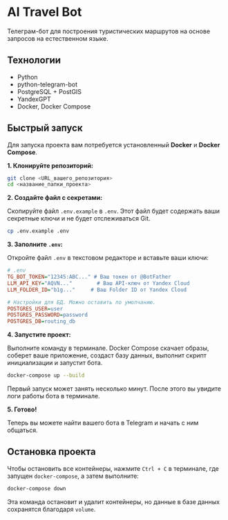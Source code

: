 # AI Travel Bot

Телеграм-бот для построения туристических маршрутов на основе запросов на естественном языке.

## Технологии

*   Python
*   python-telegram-bot
*   PostgreSQL + PostGIS
*   YandexGPT
*   Docker, Docker Compose

## Быстрый запуск

Для запуска проекта вам потребуется установленный **Docker** и **Docker Compose**.

**1. Клонируйте репозиторий:**
```bash
git clone <URL_вашего_репозитория>
cd <название_папки_проекта>
```

**2. Создайте файл с секретами:**

Скопируйте файл `.env.example` в `.env`. Этот файл будет содержать ваши секретные ключи и не будет отслеживаться Git.
```bash
cp .env.example .env
```

**3. Заполните `.env`:**

Откройте файл `.env` в текстовом редакторе и вставьте ваши ключи:
```ini
# .env
TG_BOT_TOKEN="12345:ABC..." # Ваш токен от @BotFather
LLM_API_KEY="AQVN..."        # Ваш API-ключ от Yandex Cloud
LLM_FOLDER_ID="b1g..."     # Ваш Folder ID от Yandex Cloud

# Настройки для БД. Можно оставить по умолчанию.
POSTGRES_USER=user
POSTGRES_PASSWORD=password
POSTGRES_DB=routing_db
```

**4. Запустите проект:**

Выполните команду в терминале. Docker Compose скачает образы, соберет ваше приложение, создаст базу данных, выполнит скрипт инициализации и запустит бота.
```bash
docker-compose up --build
```
Первый запуск может занять несколько минут. После этого вы увидите логи работы бота в терминале.

**5. Готово!**

Теперь вы можете найти вашего бота в Telegram и начать с ним общаться.

## Остановка проекта

Чтобы остановить все контейнеры, нажмите `Ctrl + C` в терминале, где запущен `docker-compose`, а затем выполните:
```bash
docker-compose down
```
Эта команда остановит и удалит контейнеры, но данные в базе данных сохранятся благодаря `volume`.